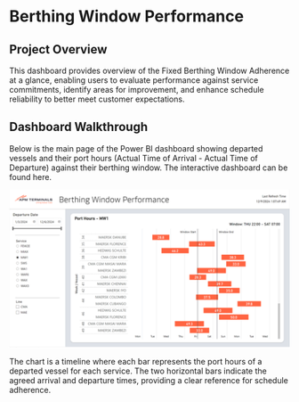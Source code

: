 # Berthing Window Performance
## Project Overview
This dashboard provides overview of the Fixed Berthing Window Adherence at a glance, enabling users to evaluate performance against service commitments, identify areas for improvement, and enhance schedule reliability to better meet customer expectations.

## Dashboard Walkthrough
Below is the main page of the Power BI dashboard showing departed vessels and their port hours (Actual Time of Arrival - Actual Time of Departure) against their berthing window.
The interactive dashboard can be found here.
<p align="left"><img src="https://github.com/dmokafor/Berthing_Window_Performance/blob/main/Screenshot/Berthing_Window_Performance_Dashboard.png" alt="Main Page"></p>

The chart is a timeline where each bar represents the port hours of a departed vessel for each service. The two horizontal bars indicate the agreed arrival and departure times, providing a clear reference for schedule adherence.
